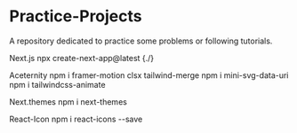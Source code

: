 # Practice-Projects

A repository dedicated to practice some problems or following tutorials.

Next.js
npx create-next-app@latest {./}

Aceternity
npm i framer-motion clsx tailwind-merge
npm i mini-svg-data-uri
npm i tailwindcss-animate

Next.themes
npm i next-themes

React-Icon
npm i react-icons --save

